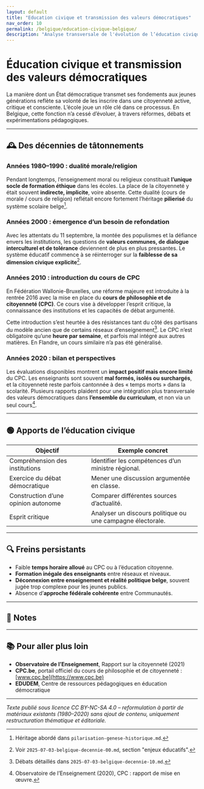 ```yaml
---
layout: default
title: "Education civique et transmission des valeurs démocratiques"
nav_order: 10
permalink: /belgique/education-civique-belgique/
description: "Analyse transversale de l'évolution de l’éducation civique, du cours de morale au CPC, et de son rôle dans la culture démocratique en Belgique."
---
```


# Éducation civique et transmission des valeurs démocratiques

La manière dont un État démocratique transmet ses fondements aux jeunes générations reflète sa volonté de les inscrire dans une citoyenneté active, critique et consciente. L’école joue un rôle clé dans ce processus. En Belgique, cette fonction n’a cessé d’évoluer, à travers réformes, débats et expérimentations pédagogiques.

---

## 🕰️ Des décennies de tâtonnements

### Années 1980–1990 : dualité morale/religion

Pendant longtemps, l’enseignement moral ou religieux constituait **l’unique socle de formation éthique** dans les écoles. La place de la citoyenneté y était souvent **indirecte, implicite**, voire absente. Cette dualité (cours de morale / cours de religion) reflétait encore fortement l’héritage **pilierisé** du système scolaire belge[^1].

### Années 2000 : émergence d’un besoin de refondation

Avec les attentats du 11 septembre, la montée des populismes et la défiance envers les institutions, les questions de **valeurs communes, de dialogue interculturel et de tolérance** deviennent de plus en plus pressantes. Le système éducatif commence à se réinterroger sur la **faiblesse de sa dimension civique explicite**[^2].

### Années 2010 : introduction du cours de CPC

En Fédération Wallonie-Bruxelles, une réforme majeure est introduite à la rentrée 2016 avec la mise en place du **cours de philosophie et de citoyenneté (CPC)**. Ce cours vise à développer l’esprit critique, la connaissance des institutions et les capacités de débat argumenté.

Cette introduction s’est heurtée à des résistances tant du côté des partisans du modèle ancien que de certains réseaux d’enseignement[^3]. Le CPC n’est obligatoire qu’une **heure par semaine**, et parfois mal intégré aux autres matières. En Flandre, un cours similaire n’a pas été généralisé.

### Années 2020 : bilan et perspectives

Les évaluations disponibles montrent un **impact positif mais encore limité** du CPC. Les enseignants sont souvent **mal formés, isolés ou surchargés**, et la citoyenneté reste parfois cantonnée à des « temps morts » dans la scolarité. Plusieurs rapports plaident pour une intégration plus transversale des valeurs démocratiques dans **l’ensemble du curriculum**, et non via un seul cours[^4].

---

## 🟢 Apports de l’éducation civique

| Objectif | Exemple concret |
|----------|-----------------|
| Compréhension des institutions | Identifier les compétences d’un ministre régional. |
| Exercice du débat démocratique | Mener une discussion argumentée en classe. |
| Construction d’une opinion autonome | Comparer différentes sources d’actualité. |
| Esprit critique | Analyser un discours politique ou une campagne électorale. |

---

## 🔍 Freins persistants

- Faible **temps horaire alloué** au CPC ou à l’éducation citoyenne.
- **Formation inégale des enseignants** entre réseaux et niveaux.
- **Déconnexion entre enseignement et réalité politique belge**, souvent jugée trop complexe pour les jeunes publics.
- Absence d’**approche fédérale cohérente** entre Communautés.

---

## 📌 Notes

[^1]: Héritage abordé dans `pilarisation-genese-historique.md`.
[^2]: Voir `2025-07-03-belgique-decennie-00.md`, section "enjeux éducatifs".
[^3]: Débats détaillés dans `2025-07-03-belgique-decennie-10.md`.
[^4]: Observatoire de l’Enseignement (2020), CPC : rapport de mise en œuvre.

---

## 📚 Pour aller plus loin

- **Observatoire de l’Enseignement**, Rapport sur la citoyenneté (2021)
- **CPC.be**, portail officiel du cours de philosophie et de citoyenneté : [www.cpc.be](https://www.cpc.be)
- **EDUDEM**, Centre de ressources pédagogiques en éducation démocratique

---

*Texte publié sous licence CC BY-NC-SA 4.0 – reformulation à partir de matériaux existants (1980–2020) sans ajout de contenu, uniquement restructuration thématique et éditoriale.*
